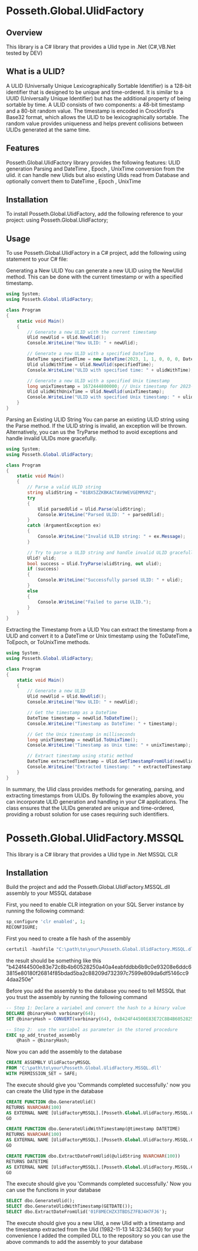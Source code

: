 # Posseth.Global.UlidFactory

## Overview
This library is a C# library that provides a Ulid type in .Net 
(C#,VB.Net tested by DEV)

## What is a ULID?
A ULID (Universally Unique Lexicographically Sortable Identifier) is a 128-bit identifier that is designed to be unique and time-ordered.
It is similar to a UUID (Universally Unique Identifier) but has the additional property of being sortable by time.
A ULID consists of two components: a 48-bit timestamp and a 80-bit random value.
The timestamp is encoded in Crockford's Base32 format, which allows the ULID to be lexicographically sortable.
The random value provides uniqueness and helps prevent collisions between ULIDs generated at the same time.

## Features
Posseth.Global.UlidFactory library provides the following features:
ULID generation Parsing and DateTime , Epoch , UnixTime conversion from the ulid.
it can handle new Ulids but also existing Ulids read from Database and optionally convert them to DateTime , Epoch , UnixTime

## Installation
To install Posseth.Global.UlidFactory, add the following reference to your project:
using Posseth.Global.UlidFactory;

## Usage
To use Posseth.Global.UlidFactory in a C# project, add the following using statement to your C# file:


Generating a New ULID
You can generate a new ULID using the NewUlid method. This can be done with the current timestamp or with a specified timestamp.
```csharp	
using System;
using Posseth.Global.UlidFactory;

class Program
{
    static void Main()
    {
        // Generate a new ULID with the current timestamp
        Ulid newUlid = Ulid.NewUlid();
        Console.WriteLine("New ULID: " + newUlid);

        // Generate a new ULID with a specified DateTime
        DateTime specifiedTime = new DateTime(2023, 1, 1, 0, 0, 0, DateTimeKind.Utc);
        Ulid ulidWithTime = Ulid.NewUlid(specifiedTime);
        Console.WriteLine("ULID with specified time: " + ulidWithTime);

        // Generate a new ULID with a specified Unix timestamp
        long unixTimestamp = 1672444800000; // Unix timestamp for 2023-01-01 00:00:00 UTC
        Ulid ulidWithUnixTime = Ulid.NewUlid(unixTimestamp);
        Console.WriteLine("ULID with specified Unix timestamp: " + ulidWithUnixTime);
    }
}
```
Parsing an Existing ULID String
You can parse an existing ULID string using the Parse method. If the ULID string is invalid, an exception will be thrown.
Alternatively, you can us the TryParse method to avoid exceptions and handle invalid ULIDs more gracefully.
```csharp	
using System;
using Posseth.Global.UlidFactory;

class Program
{
    static void Main()
    {
        // Parse a valid ULID string
        string ulidString = "01BX5ZZKBKACTAV9WEVGEMMVRZ";
        try
        {
            Ulid parsedUlid = Ulid.Parse(ulidString);
            Console.WriteLine("Parsed ULID: " + parsedUlid);
        }
        catch (ArgumentException ex)
        {
            Console.WriteLine("Invalid ULID string: " + ex.Message);
        }

        // Try to parse a ULID string and handle invalid ULID gracefully
        Ulid? ulid;
        bool success = Ulid.TryParse(ulidString, out ulid);
        if (success)
        {
            Console.WriteLine("Successfully parsed ULID: " + ulid);
        }
        else
        {
            Console.WriteLine("Failed to parse ULID.");
        }
    }
}

```
Extracting the Timestamp from a ULID
You can extract the timestamp from a ULID and convert it to a DateTime or Unix timestamp using the ToDateTime, ToEpoch, or ToUnixTime methods.
```csharp	
using System;
using Posseth.Global.UlidFactory;

class Program
{
    static void Main()
    {
        // Generate a new ULID
        Ulid newUlid = Ulid.NewUlid();
        Console.WriteLine("New ULID: " + newUlid);

        // Get the timestamp as a DateTime
        DateTime timestamp = newUlid.ToDateTime();
        Console.WriteLine("Timestamp as DateTime: " + timestamp);

        // Get the Unix timestamp in milliseconds
        long unixTimestamp = newUlid.ToUnixTime();
        Console.WriteLine("Timestamp as Unix time: " + unixTimestamp);

        // Extract timestamp using static method
        DateTime extractedTimestamp = Ulid.GetTimestampFromUlid(newUlid);
        Console.WriteLine("Extracted timestamp: " + extractedTimestamp);
    }
}

```
In summary, the Ulid class provides methods for generating, parsing, and extracting timestamps from ULIDs.
By following the examples above, you can incorporate ULID generation and handling in your C# applications.
The class ensures that the ULIDs generated are unique and time-ordered, providing a robust solution for use cases requiring such identifiers.

# Posseth.Global.UlidFactory.MSSQL
This library is a C# library that provides a Ulid type in .Net MSSQL CLR 

## Installation
Build the project and add the Posseth.Global.UlidFactory.MSSQL.dll assembly to your MSSQL database

First, you need to enable CLR integration on your SQL Server instance by running the following command:
```sql
sp_configure 'clr enabled', 1;
RECONFIGURE;
```
First you need to create a file hash of the assembly
```powershell
certutil -hashfile "C:\path\to\your\Posseth.Global.UlidFactory.MSSQL.dll" SHA512
```
the result should be something like this
"b424f44500e83e72c8b4b60528250a40a4eabfddbb6b9c0e93208e6ddc63815e80180f26814f85bdad5ba2c88209d732397c7599e809da6df5146cc94daa250e"

Before you add the assembly to the database you need to tell MSSQL that you trust the assembly by running the following command
```sql
-- Step 1: Declare a variabel and convert the hash to a binary value
DECLARE @binaryHash varbinary(64);
SET @binaryHash = CONVERT(varbinary(64), 0xB424F44500E83E72C8B4B60528250A40A4EABFDDBB6B9C0E93208E6DDC63815E80180F26814F85BDAD5BA2C88209D732397C7599E809DA6DF5146CC94DAA250E, 1);

-- Step 2:  use the variabel as parameter in the stored procedure
EXEC sp_add_trusted_assembly 
    @hash = @binaryHash;

```
Now you can add the assembly to the database
```sql
CREATE ASSEMBLY UlidFactoryMSSQL
FROM 'C:\path\to\your\Posseth.Global.UlidFactory.MSSQL.dll'
WITH PERMISSION_SET = SAFE;

```
The execute should give you 'Commands completed successfully.'
now you can create the Ulid type in the database
```sql
CREATE FUNCTION dbo.GenerateUlid()
RETURNS NVARCHAR(100)
AS EXTERNAL NAME [UlidFactoryMSSQL].[Posseth.Global.UlidFactory.MSSQL.CLR.UlidFunctionsHelpers].[GenerateUlid];
GO

CREATE FUNCTION dbo.GenerateUlidWithTimestamp(@timestamp DATETIME)
RETURNS NVARCHAR(100)
AS EXTERNAL NAME [UlidFactoryMSSQL].[Posseth.Global.UlidFactory.MSSQL.CLR.UlidFunctionsHelpers].[GenerateUlidWithTimestamp];
GO

CREATE FUNCTION dbo.ExtractDateFromUlid(@ulidString NVARCHAR(100))
RETURNS DATETIME
AS EXTERNAL NAME [UlidFactoryMSSQL].[Posseth.Global.UlidFactory.MSSQL.CLR.UlidFunctionsHelpers].[ExtractDateFromUlid];
GO
```
The execute should give you 'Commands completed successfully.'
Now you can use the functions in your database
```sql
SELECT dbo.GenerateUlid();
SELECT dbo.GenerateUlidWithTimestamp(GETDATE());
SELECT dbo.ExtractDateFromUlid('01F8MECHZX3TBDSZ7FBJ4H7FJ6');
```
The execute should give you a new Ulid, a new Ulid with a timestamp and the timestamp extracted from the Ulid (1982-11-13 14:32:34.560)
for your convenience I added the compiled DLL to the repository so you can use the above commands to add the assembly to your database